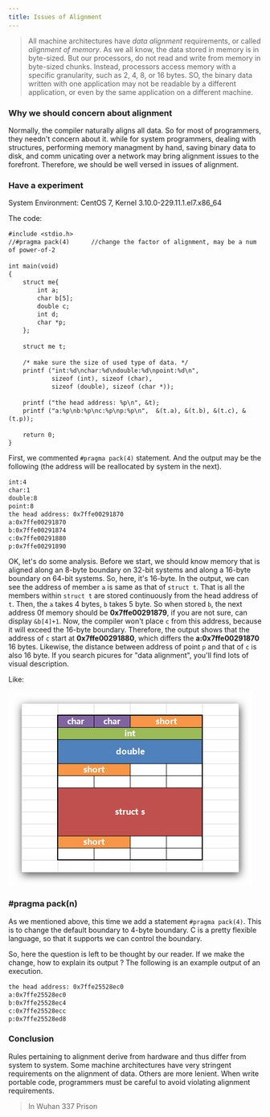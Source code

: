 ```yaml
---
title: Issues of Alignment
---
```


> All machine architectures have *data alignment* requirements, or called *alignment of memory*. As we all know, the data stored in memory is in byte-sized. But our processors, do not read and write from memory in byte-sized chunks. Instead, 
processors access memory with a specific granularity, such as 2, 4, 8, or 16 bytes. SO, the binary data written with one 
application may not be readable by a different application, or even by the same application on a different machine.

### Why we should concern about alignment

Normally, the compiler naturally aligns all data. So for most of programmers, they needn't concern about it. while for 
system programmers, dealing with structures, performing memory managment by hand, saving binary data to disk, and comm
unicating over a network may bring alignment issues to the forefront. Therefore, we should be well versed in issues of 
alignment.

### Have a experiment

System Environment: CentOS 7, Kernel 3.10.0-229.11.1.el7.x86_64

The code:
	
	#include <stdio.h>
	//#pragma pack(4)      //change the factor of alignment, may be a num of power-of-2
	
	int main(void)
	{
		struct me{
			int a;
			char b[5];
			double c;
			int d;
			char *p;
		};
	
		struct me t;
	
		/* make sure the size of used type of data. */
		printf ("int:%d\nchar:%d\ndouble:%d\npoint:%d\n",
			   	sizeof (int), sizeof (char),
				sizeof (double), sizeof (char *));
	
		printf ("the head address: %p\n", &t);
		printf ("a:%p\nb:%p\nc:%p\np:%p\n",  &(t.a), &(t.b), &(t.c), &(t.p));
	
		return 0;
	}

First, we commented `#pragma pack(4)` statement. And the output may be the following (the address will be reallocated by system in the next).

	int:4
	char:1
	double:8
	point:8
	the head address: 0x7ffe00291870
	a:0x7ffe00291870
	b:0x7ffe00291874
	c:0x7ffe00291880
	p:0x7ffe00291890
	
OK, let's do some analysis. Before we start, we should know memory that is aligned along an 8-byte boundary on 32-bit
systems and along a 16-byte boundary on 64-bit systems. So, here, it's 16-byte. In the output, we can see the address of member `a` is same as that of `struct t`. That is all the members within `struct t` are stored continuously from the head address of `t`. Then, the `a` takes 4 bytes, `b` takes 5 byte. So when stored `b`, the next address 0f memory should be **0x7ffe00291879**, if you are not sure, can display `&b[4]+1`. Now, the compiler won't place `c` from this address, because it will  exceed the 16-byte boundary. Therefore, the output shows that the address of `c` start at 
**0x7ffe00291880**, which differs the **a:0x7ffe00291870** 16 bytes. Likewise, the distance between address of point `p` and that of `c` is also 16 byte. If you search picures for "data alignment", you'll find lots of visual description.

Like:

![](/img/alignment.jpg)

### #pragma pack(n)

As we mentioned above, this time we add a statement `#pragma pack(4)`. This is to change the default boundary to 4-byte boundary. C is a pretty flexible language, so that it supports we can control the boundary.

So, here the question is left to be thought by our reader. If we make the change, how to explain its output ? The following is an example output of an execution.

	the head address: 0x7ffe25528ec0
	a:0x7ffe25528ec0
	b:0x7ffe25528ec4
	c:0x7ffe25528ecc
	p:0x7ffe25528ed8

### Conclusion

Rules pertaining to alignment derive from hardware and thus differ from system to system. Some machine architectures have very stringent requirements on the alignment of data. Others are more lenient. When write portable code, programmers must be careful to avoid violating alignment requirements.

> In Wuhan 337 Prison
